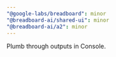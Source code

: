 ```yaml
---
"@google-labs/breadboard": minor
"@breadboard-ai/shared-ui": minor
"@breadboard-ai/a2": minor
---
```


Plumb through outputs in Console.
